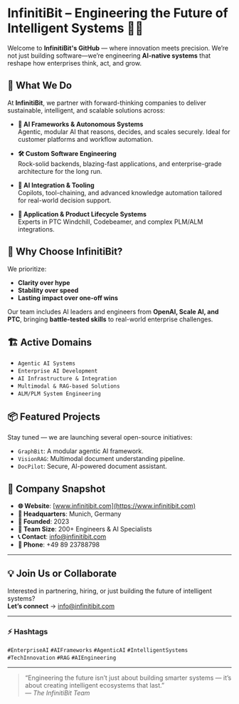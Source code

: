 # InfinitiBit – Engineering the Future of Intelligent Systems 🤖🚀

Welcome to **InfinitiBit's GitHub** — where innovation meets precision. We’re not just building software—we’re engineering **AI-native systems** that reshape how enterprises think, act, and grow.

## 🧠 What We Do

At **InfinitiBit**, we partner with forward-thinking companies to deliver sustainable, intelligent, and scalable solutions across:

- **🧩 AI Frameworks & Autonomous Systems**  
  Agentic, modular AI that reasons, decides, and scales securely. Ideal for customer platforms and workflow automation.

- **🛠️ Custom Software Engineering**  
  Rock-solid backends, blazing-fast applications, and enterprise-grade architecture for the long run.

- **🧬 AI Integration & Tooling**  
  Copilots, tool-chaining, and advanced knowledge automation tailored for real-world decision support.

- **🔁 Application & Product Lifecycle Systems**  
  Experts in PTC Windchill, Codebeamer, and complex PLM/ALM integrations.

## 🚀 Why Choose InfinitiBit?

We prioritize:
- **Clarity over hype**  
- **Stability over speed**  
- **Lasting impact over one-off wins**

Our team includes AI leaders and engineers from **OpenAI, Scale AI, and PTC**, bringing **battle-tested skills** to real-world enterprise challenges.

## 🏗️ Active Domains

- `Agentic AI Systems`
- `Enterprise AI Development`
- `AI Infrastructure & Integration`
- `Multimodal & RAG-based Solutions`
- `ALM/PLM System Engineering`

## 📦 Featured Projects

Stay tuned — we are launching several open-source initiatives:
- `GraphBit`: A modular agentic AI framework.
- `VisionRAG`: Multimodal document understanding pipeline.
- `DocPilot`: Secure, AI-powered document assistant.

## 📍 Company Snapshot

- **🌐 Website**: [www.infinitibit.com](https://www.infinitibit.com)  
- **🏢 Headquarters**: Munich, Germany  
- **📅 Founded**: 2023  
- **👥 Team Size**: 200+ Engineers & AI Specialists  
- **📞 Contact**: [info@infinitibit.com](mailto:info@infinitibit.com)  
- **📱 Phone**: +49 89 23788798  

---

## 💡 Join Us or Collaborate

Interested in partnering, hiring, or just building the future of intelligent systems?  
**Let’s connect** → [info@infinitibit.com](mailto:info@infinitibit.com)

---

### ⚡ Hashtags
`#EnterpriseAI` `#AIFrameworks` `#AgenticAI` `#IntelligentSystems` `#TechInnovation` `#RAG` `#AIEngineering`

---

> “Engineering the future isn’t just about building smarter systems — it’s about creating intelligent ecosystems that last.”  
> — *The InfinitiBit Team*

